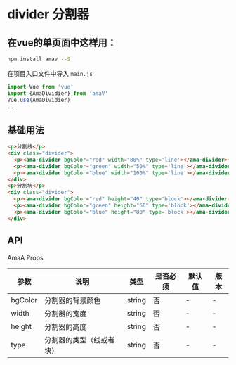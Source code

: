 # divider 分割器

## 在vue的单页面中这样用：
```bash
npm install amav --S 
```
在项目入口文件中导入
`main.js`
```javascript
import Vue from 'vue'
import {AmaDividier} from 'amaV'
Vue.use(AmaDividier)
...
```
## 基础用法
```html
<p>分割线</p>
<div class="divider">
  <p><ama-divider bgColor="red" width="80%" type='line'></ama-divider></p>
  <p><ama-divider bgColor="green" width="50%" type='line'></ama-divider></p>
  <p><ama-divider bgColor="blue" width="100%" type='line'></ama-divider></p>
</div>
<p>分割块</p>
<div class="divider">
  <p><ama-divider bgColor="red" height="40" type='block'></ama-divider></p>
  <p><ama-divider bgColor="green" height="60" type='block'></ama-divider></p>
  <p><ama-divider bgColor="blue" height="80" type='block'></ama-divider></p>
</div>
```
## API
AmaA Props

|参数|说明|类型|是否必须|默认值|版本|
|---|---|---|---|---|---|
|bgColor|分割器的背景颜色|string|否|-|-|
|width|分割器的宽度|string|否|-|-|
|height|分割器的高度|string|否|-|-|
|type|分割器的类型（线或者块）|string|否|-|-|
